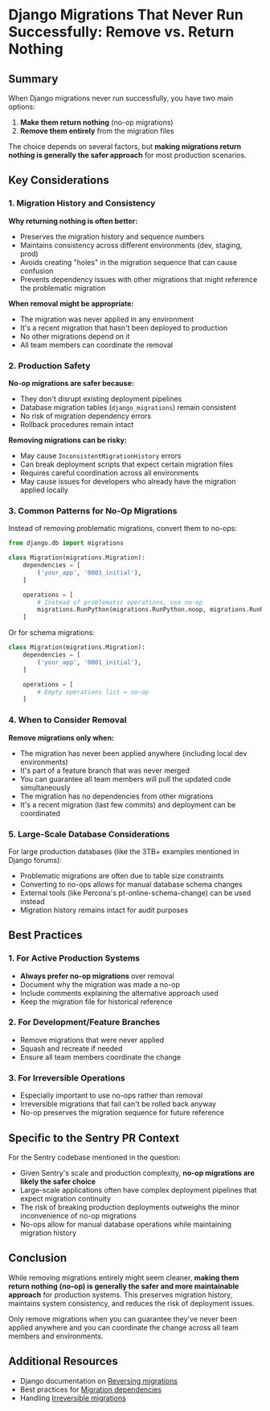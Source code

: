 # Django Migrations That Never Run Successfully: Remove vs. Return Nothing

## Summary

When Django migrations never run successfully, you have two main options:
1. **Make them return nothing** (no-op migrations)
2. **Remove them entirely** from the migration files

The choice depends on several factors, but **making migrations return nothing is generally the safer approach** for most production scenarios.

## Key Considerations

### 1. Migration History and Consistency

**Why returning nothing is often better:**
- Preserves the migration history and sequence numbers
- Maintains consistency across different environments (dev, staging, prod)
- Avoids creating "holes" in the migration sequence that can cause confusion
- Prevents dependency issues with other migrations that might reference the problematic migration

**When removal might be appropriate:**
- The migration was never applied in any environment
- It's a recent migration that hasn't been deployed to production
- No other migrations depend on it
- All team members can coordinate the removal

### 2. Production Safety

**No-op migrations are safer because:**
- They don't disrupt existing deployment pipelines
- Database migration tables (`django_migrations`) remain consistent
- No risk of migration dependency errors
- Rollback procedures remain intact

**Removing migrations can be risky:**
- May cause `InconsistentMigrationHistory` errors
- Can break deployment scripts that expect certain migration files
- Requires careful coordination across all environments
- May cause issues for developers who already have the migration applied locally

### 3. Common Patterns for No-Op Migrations

Instead of removing problematic migrations, convert them to no-ops:

```python
from django.db import migrations

class Migration(migrations.Migration):
    dependencies = [
        ('your_app', '0001_initial'),
    ]

    operations = [
        # Instead of problematic operations, use no-op
        migrations.RunPython(migrations.RunPython.noop, migrations.RunPython.noop),
    ]
```

Or for schema migrations:
```python
class Migration(migrations.Migration):
    dependencies = [
        ('your_app', '0001_initial'),
    ]

    operations = [
        # Empty operations list = no-op
    ]
```

### 4. When to Consider Removal

**Remove migrations only when:**
- The migration has never been applied anywhere (including local dev environments)
- It's part of a feature branch that was never merged
- You can guarantee all team members will pull the updated code simultaneously
- The migration has no dependencies from other migrations
- It's a recent migration (last few commits) and deployment can be coordinated

### 5. Large-Scale Database Considerations

For large production databases (like the 3TB+ examples mentioned in Django forums):
- Problematic migrations are often due to table size constraints
- Converting to no-ops allows for manual database schema changes
- External tools (like Percona's pt-online-schema-change) can be used instead
- Migration history remains intact for audit purposes

## Best Practices

### 1. For Active Production Systems
- **Always prefer no-op migrations** over removal
- Document why the migration was made a no-op
- Include comments explaining the alternative approach used
- Keep the migration file for historical reference

### 2. For Development/Feature Branches
- Remove migrations that were never applied
- Squash and recreate if needed
- Ensure all team members coordinate the change

### 3. For Irreversible Operations
- Especially important to use no-ops rather than removal
- Irreversible migrations that fail can't be rolled back anyway
- No-op preserves the migration sequence for future reference

## Specific to the Sentry PR Context

For the Sentry codebase mentioned in the question:
- Given Sentry's scale and production complexity, **no-op migrations are likely the safer choice**
- Large-scale applications often have complex deployment pipelines that expect migration continuity
- The risk of breaking production deployments outweighs the minor inconvenience of no-op migrations
- No-ops allow for manual database operations while maintaining migration history

## Conclusion

While removing migrations entirely might seem cleaner, **making them return nothing (no-op) is generally the safer and more maintainable approach** for production systems. This preserves migration history, maintains system consistency, and reduces the risk of deployment issues.

Only remove migrations when you can guarantee they've never been applied anywhere and you can coordinate the change across all team members and environments.

## Additional Resources

- Django documentation on [Reversing migrations](https://docs.djangoproject.com/en/stable/topics/migrations/#reversing-migrations)
- Best practices for [Migration dependencies](https://docs.djangoproject.com/en/stable/topics/migrations/#dependencies)
- Handling [Irreversible migrations](https://docs.djangoproject.com/en/stable/topics/migrations/#reversing-migrations)
